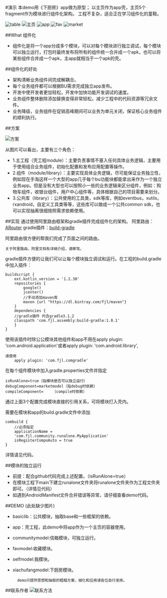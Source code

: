 #演示
	本demo用《下厨房》app做为原型；
	以主页作为app壳，主页5个fragment作为模块进行组件化架构。
	工程不复杂，适合正在学习组件化的童鞋。

	
![table](https://github.com/fanjianli/AssemblyProject/blob/master/notice/table.png)
![主页](https://github.com/fanjianli/AssemblyProject/blob/master/notice/app.png)
![app](https://github.com/fanjianli/AssemblyProject/blob/master/notice/app1.png)
![fav](https://github.com/fanjianli/AssemblyProject/blob/master/notice/fav.png)
![market](https://github.com/fanjianli/AssemblyProject/blob/master/notice/market.png)

##What 组件化
* 组件化是将一个app分成多个模块，可以对每个模块进行独立调试，每个模块可以独立运行，打包时最终发布将所有的组件统一合并成一个apk，也可以将某些组件合并成一个apk，主app就相当于一个apk的壳。

##组件化的好处
* 架构清晰业务组件间完成解耦合。
* 每个业务组件都可以根据BU需求完成独立app发布。
* 开发中使开发者更加轻松，开发中加快功能开发调试的速度。
* 业务组件整体删除添加替换变得非常轻松，减少工程中的代码资源等冗余文件。
* 业务降级，业务组件在促销高峰期间可以业务为单元关闭，保证核心业务组件的顺利执行。

##方案

![方案](https://github.com/fanjianli/AssemblyProject/blob/master/notice/fangan.png)

从图片可以看出，主要有三个角色：

* 1.主工程（壳工程module）：主要负责事情不塞入任何具体业务逻辑，主要用于使用组合业务组件，初始化配置和发布应用配置等操作。
* 2.组件（module/library）：主要实现具体业务逻辑，尽可能保证业务独立性，例如现在手淘这样一个大型的app几乎每个bu功能块都能拿出来作为一个独立业务app。但是没有大型也可以按照小一些的业务逻辑来区分组件，例如：购物车组件，收银台组件，用户中心组件等，具体根据自己的项目需要来划分。
* 3.公共库（library）：公共使用的工具类，sdk等库，例如eventbus，xutils，rxandroid，自定义工具类等等，这些库可以做成一个公共common sdk，也可以实现抽离很细按照需求依赖使用。

##实现
		通过使用阿里路由框架和gradle插件完成组件化的架构。
	阿里路由：[ARouter](https://github.com/alibaba/ARouter)
	gradle插件：[build-gradle](https://dl.bintray.com/fjl/maven/com/fjl/assembly/build-gradle/1.0.1)

阿里路由很方便的帮我们完成了页面之间的路由。
		
	关于阿里路由，阿里文档有详细介绍，请移驾。
	
gradle插件方便的让我们可以让每个模块独立调试和运行。在工程的build.gradle中加入插件：
		
	buildscript {
    	ext.kotlin_version = '1.2.30'
    	repositories {
        	google()
        	jcenter()
        	//手动添加maven库
        	maven {url "https://dl.bintray.com/fjl/maven"}
    	}
    	dependencies {
    	//gradle插件 内含gradle3.1.2
        classpath 'com.fjl.assembly:build-gradle:1.0.1'
    	}
	}
使用该插件时除公公模块其他组件和app不用在apply plugin: 'com.android.application'或者apply plugin: 'com.android.library',

	请使用
		apply plugin: 'com.fjl.comgradle'

在每个组件模块中加入gradle.properties文件并指定	
	
	isRunAlone=true（指模块是否可以独立运行）
	debugComponent=marketmodel（指debug时依赖）
	compileComponent=    （compile时依赖）
	
通过上面3个配置完成模块直接的引用关系，可将模块打入壳内。

需要在模块和app的build.gradle文件中添加
	
	combuild {
		//必须指定
    	applicationName =
		'com.fjl.community.runalone.MyApplication'
    	isRegisterCompoAuto = true
	}
详情请见代码。


##模块的独立运行
* 前提：配合github代码完成上述配置。（isRunAlone=true）
* 在模块工程下main下建立runalone文件夹将runalone文件夹作为工程文件夹即可。（详情见代码）
* 如遇到AndroidManifest文件合并错误等异常，请仔细查看demo代码。

##DEMO
	(此处缺少图片)
* basiclib：公共模块，抽取base和一些框架的依赖。
* app：壳工程，此demo中将app作为一个主页的容器使用。
* communitymodel:信箱模块，可独立运行。
* favmodel:收藏模块。
* selfmodel:我模块。
* xiachufangmodel:下厨房模块。

		demo只提供思想和抽取的粗糙方案，细化和应用请各位自行发挥。
		
		
##联系作者
![联系方法](https://https://github.com/fanjianli/AssemblyProject/blob/master/notice/lianxi.png)
